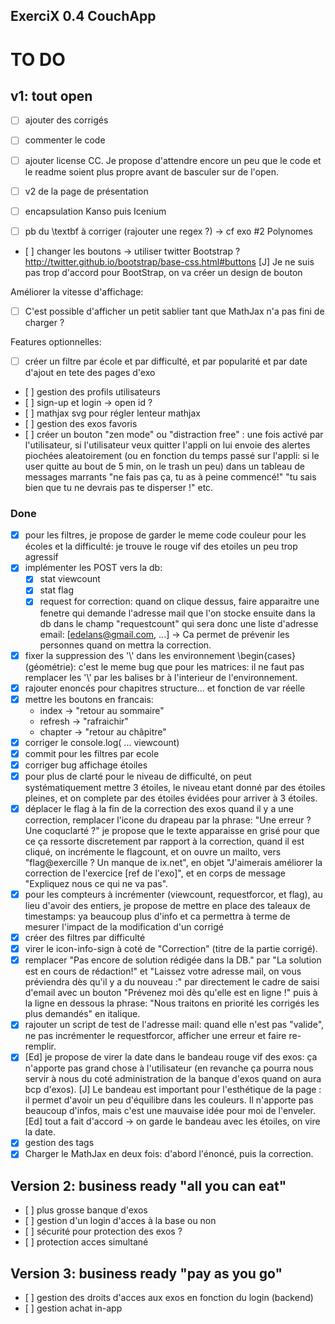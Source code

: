 ## ExerciX 0.4 CouchApp

TO DO 
=====


v1: tout open
-------------
- [ ] ajouter des corrigés

- [ ] commenter le code
- [ ] ajouter license CC. Je propose d'attendre encore un peu que le code et le readme soient plus propre avant de basculer sur de l'open.
- [ ] v2 de la page de présentation
- [ ] encapsulation Kanso puis Icenium
- [ ] pb du \textbf à corriger (rajouter une regex ?) -> cf exo #2 Polynomes
- [ ] changer les boutons -> utiliser twitter Bootstrap ? http://twitter.github.io/bootstrap/base-css.html#buttons
      [J] Je ne suis pas trop d'accord pour BootStrap, on va créer un design de bouton     

Améliorer la vitesse d'affichage:
- [ ] C'est possible d'afficher un petit sablier tant que MathJax n'a pas fini de charger ?

Features optionnelles:
- [ ] créer un filtre par école et par difficulté, et par popularité et par date d'ajout en tete des pages d'exo
- [ ] gestion des profils utilisateurs 
- [ ] sign-up et login -> open id ?
- [ ] mathjax svg pour régler lenteur mathjax
- [ ] gestion des exos favoris
- [ ] créer un bouton "zen mode" ou "distraction free" : une fois activé par l'utilisateur, si l'utilisateur veux quitter l'appli on lui envoie des alertes piochées aleatoirement (ou en fonction du temps passé sur l'appli: si le user quitte au bout de 5 min, on le trash un peu) dans un tableau de  messages marrants "ne fais pas ça, tu as à peine commencé!" "tu sais bien que tu ne devrais pas te disperser !" etc.  

### Done
- [x] pour les filtres, je propose de garder le meme code couleur pour les écoles et la difficulté: je trouve le rouge vif des etoiles un peu trop agressif
- [x] implémenter les POST vers la db:
  - [x] stat viewcount
  - [x] stat flag
  - [x] request for correction: quand on clique dessus, faire apparaitre une fenetre qui demande l'adresse mail que l'on stocke ensuite dans la db dans le champ "requestcount" qui sera donc une liste d'adresse email: [edelans@gmail.com, ...]  -> Ca permet de prévenir les personnes quand on mettra la correction.
- [x] fixer la suppression des '\\' dans les environnement \begin{cases} (géométrie): c'est le meme bug que pour les matrices: il ne faut pas remplacer les '\\' par les balises br à l'interieur de l'environnement.
- [x] rajouter enoncés pour chapitres structure... et fonction de var réelle
- [x] mettre les boutons en francais:
  - index -> "retour au sommaire"
  - refresh -> "rafraichir"
  - chapter -> "retour au châpitre"
- [x] corriger le console.log( ... viewcount)
- [x] commit pour les filtres par ecole
- [x] corriger bug affichage étoiles
- [x] pour plus de clarté pour le niveau de difficulté, on peut systématiquement mettre 3 étoiles, le niveau etant donné par des étoiles pleines, et on complete par des étoiles évidées pour arriver à 3 étoiles. 
- [x] déplacer le flag à la fin de la correction des exos quand il y a une correction, remplacer l'icone du drapeau par la phrase: "Une erreur ? Une coquclarté ?" je propose que le texte apparaisse en grisé pour que ce ça ressorte discretement par rapport à la correction, quand il est cliqué, on incrémente le flagcount, et on ouvre un mailto, vers "flag@exercille ? Un manque de ix.net", en objet "J'aimerais améliorer la correction de l'exercice [ref de l'exo]", et en corps de message "Expliquez nous ce qui ne va pas".
- [x] pour les compteurs à incrémenter (viewcount, requestforcor, et flag), au lieu d'avoir des entiers, je propose de mettre en place des taleaux de timestamps: ya beaucoup plus d'info et ca permettra à terme de mesurer l'impact de la modification d'un corrigé 
- [x] créer des filtres par difficulté
- [x] virer le icon-info-sign à coté de "Correction" (titre de la partie corrigé).
- [x] remplacer "Pas encore de solution rédigée dans la DB." par "La solution est en cours de rédaction!" et "Laissez votre adresse mail, on vous préviendra dès qu'il y a du nouveau :" par directement le cadre de saisi d'email avec un bouton "Prévenez moi dès qu'elle est en ligne !" puis à la ligne en dessous la phrase: "Nous traitons en priorité les corrigés les plus demandés" en italique.
- [x] rajouter un script de test de l'adresse mail: quand elle n'est pas "valide", ne pas incrémenter le requestforcor, afficher une erreur et faire re-remplir.
- [x] [Ed] je propose de virer la date dans le bandeau rouge vif des exos: ça n'apporte pas grand chose à l'utilisateur (en revanche ça pourra nous servir à nous du coté administration de la banque d'exos quand on aura bcp d'exos).
      [J] Le bandeau est important pour l'esthétique de la page : il permet d'avoir un peu d'équilibre dans les couleurs. Il n'apporte pas beaucoup d'infos, mais c'est une mauvaise idée pour moi de l'enveler.
      [Ed] tout a fait d'accord -> on garde le bandeau avec les étoiles, on vire la date. 
- [x] gestion des tags
- [x] Charger le MathJax en deux fois: d'abord l'énoncé, puis la correction. 

Version 2: business ready "all you can eat"
-------------------------------------------
- [ ] plus grosse banque d'exos
- [ ] gestion d'un login d'acces à la base ou non
- [ ] sécurité pour protection des exos ?
- [ ] protection acces simultané
 

Version 3: business ready "pay as you go"
-----------------------------------------
- [ ] gestion des droits d'acces aux exos en fonction du login (backend)
- [ ] gestion achat in-app
